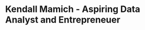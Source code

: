 <!DOCTYPE html>
<html lang="en">
<head>
  <h1>Kendall Mamich - Aspiring Data Analyst and Entrepreneuer</h1>

</head>
